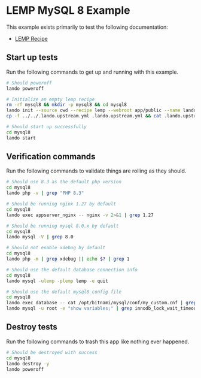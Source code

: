 LEMP MySQL 8 Example
====================

This example exists primarily to test the following documentation:

* [LEMP Recipe](https://docs.devwithlando.io/tutorials/lemp.html)

## Start up tests

Run the following commands to get up and running with this example.

```bash
# Should poweroff
lando poweroff

# Initialize an empty lemp recipe
rm -rf mysql8 && mkdir -p mysql8 && cd mysql8
lando init --source cwd --recipe lemp --webroot app/public --name lando-lemp-mysql8 --option database=mysql:8.0.22
cp -f ../../.lando.upstream.yml .lando.upstream.yml && cat .lando.upstream.yml

# Should start up successfully
cd mysql8
lando start
```

## Verification commands

Run the following commands to validate things are rolling as they should.

```bash
# Should use 8.3 as the default php version
cd mysql8
lando php -v | grep "PHP 8.3"

# Should be running nginx 1.27 by default
cd mysql8
lando exec appserver_nginx -- nginx -v 2>&1 | grep 1.27

# Should be running mysql 8.0.x by default
cd mysql8
lando mysql -V | grep 8.0

# Should not enable xdebug by default
cd mysql8
lando php -m | grep xdebug || echo $? | grep 1

# Should use the default database connection info
cd mysql8
lando mysql -ulemp -plemp lemp -e quit

# Should use the default mysql8 config file
cd mysql8
lando exec database -- cat /opt/bitnami/mysql/conf/my_custom.cnf | grep "LANDOLEMPMYSQL8CNF"
lando mysql -u root -e "show variables;" | grep innodb_lock_wait_timeout | grep 127
```

## Destroy tests

Run the following commands to trash this app like nothing ever happened.

```bash
# Should be destroyed with success
cd mysql8
lando destroy -y
lando poweroff
```
